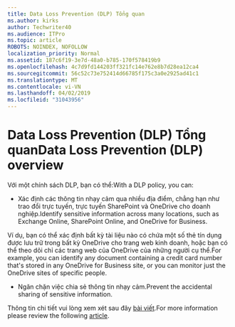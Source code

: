 ```yaml
---
title: Data Loss Prevention (DLP) Tổng quan
ms.author: kirks
author: Techwriter40
ms.audience: ITPro
ms.topic: article
ROBOTS: NOINDEX, NOFOLLOW
localization_priority: Normal
ms.assetid: 187c6f19-3e7d-48a0-b785-170f578419b9
ms.openlocfilehash: 4c7d9fd144203ff321fc14e762e8b7d28ea12ca4
ms.sourcegitcommit: 56c52c73e752414d66785f175c3a0e2925ad41c1
ms.translationtype: MT
ms.contentlocale: vi-VN
ms.lasthandoff: 04/02/2019
ms.locfileid: "31043956"
---
```

# <a name="data-loss-prevention-dlp-overview"></a><span data-ttu-id="b9fd1-102">Data Loss Prevention (DLP) Tổng quan</span><span class="sxs-lookup"><span data-stu-id="b9fd1-102">Data Loss Prevention (DLP) overview</span></span>

<span data-ttu-id="b9fd1-103">Với một chính sách DLP, bạn có thể:</span><span class="sxs-lookup"><span data-stu-id="b9fd1-103">With a DLP policy, you can:</span></span>

- <span data-ttu-id="b9fd1-104">Xác định các thông tin nhạy cảm qua nhiều địa điểm, chẳng hạn như trao đổi trực tuyến, trực tuyến SharePoint và OneDrive cho doanh nghiệp.</span><span class="sxs-lookup"><span data-stu-id="b9fd1-104">Identify sensitive information across many locations, such as Exchange Online, SharePoint Online, and OneDrive for Business.</span></span>


<span data-ttu-id="b9fd1-105">Ví dụ, bạn có thể xác định bất kỳ tài liệu nào có chứa một số thẻ tín dụng được lưu trữ trong bất kỳ OneDrive cho trang web kinh doanh, hoặc bạn có thể theo dõi chỉ các trang web của OneDrive của những người cụ thể.</span><span class="sxs-lookup"><span data-stu-id="b9fd1-105">For example, you can identify any document containing a credit card number that's stored in any OneDrive for Business site, or you can monitor just the OneDrive sites of specific people.</span></span>

- <span data-ttu-id="b9fd1-106">Ngăn chặn việc chia sẻ thông tin nhạy cảm.</span><span class="sxs-lookup"><span data-stu-id="b9fd1-106">Prevent the accidental sharing of sensitive information.</span></span>


<span data-ttu-id="b9fd1-107">Thông tin chi tiết vui lòng xem xét sau đây [bài viết](https://docs.microsoft.com/en-us/office365/securitycompliance/data-loss-prevention-policies).</span><span class="sxs-lookup"><span data-stu-id="b9fd1-107">For more information please review the following [article](https://docs.microsoft.com/en-us/office365/securitycompliance/data-loss-prevention-policies).</span></span>

